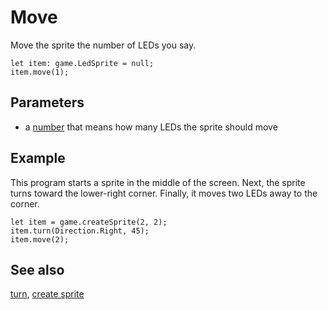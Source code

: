 # Move

Move the sprite the number of LEDs you say.

```sig
let item: game.LedSprite = null;
item.move(1);
```

## Parameters

* a [number](/types/number) that means how many LEDs the sprite should move

## Example

This program starts a sprite in the middle of the screen.
Next, the sprite turns toward the lower-right corner.
Finally, it moves two LEDs away to the corner.

```blocks
let item = game.createSprite(2, 2);
item.turn(Direction.Right, 45);
item.move(2);
```

## See also

[turn](/makecode-blockeditor/reference/game/turn),
[create sprite](/makecode-blockeditor/reference/game/create-sprite)
